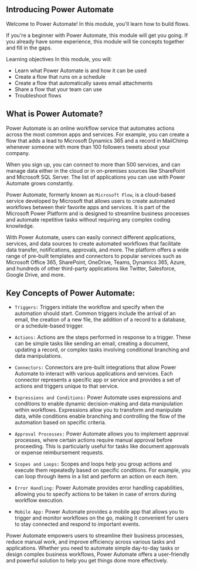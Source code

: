 ## Introducing Power Automate

Welcome to Power Automate! In this module, you'll learn how to build flows.

If you're a beginner with Power Automate, this module will get you going. If you already have some experience, this module will tie concepts together and fill in the gaps.

Learning objectives
In this module, you will:

+ Learn what Power Automate is and how it can be used
+ Create a flow that runs on a schedule
+ Create a flow that automatically saves email attachments
+ Share a flow that your team can use
+ Troubleshoot flows

## What is Power Automate?
Power Automate is an online workflow service that automates actions across the most common apps and services. For example, you can create a flow that adds a lead to Microsoft Dynamics 365 and a record in MailChimp whenever someone with more than 100 followers tweets about your company.

When you sign up, you can connect to more than 500 services, and can manage data either in the cloud or in on-premises sources like SharePoint and Microsoft SQL Server. The list of applications you can use with Power Automate grows constantly.

Power Automate, formerly known as `Microsoft Flow`, is a cloud-based service developed by Microsoft that allows users to create automated workflows between their favorite apps and services. It is part of the Microsoft Power Platform and is designed to streamline business processes and automate repetitive tasks without requiring any complex coding knowledge.

With Power Automate, users can easily connect different applications, services, and data sources to create automated workflows that facilitate data transfer, notifications, approvals, and more. The platform offers a wide range of pre-built templates and connectors to popular services such as Microsoft Office 365, SharePoint, OneDrive, Teams, Dynamics 365, Azure, and hundreds of other third-party applications like Twitter, Salesforce, Google Drive, and more.

## Key Concepts of Power Automate:

+ `Triggers:` Triggers initiate the workflow and specify when the automation should start. Common triggers include the arrival of an email, the creation of a new file, the addition of a record to a database, or a schedule-based trigger.

+ `Actions:` Actions are the steps performed in response to a trigger. These can be simple tasks like sending an email, creating a document, updating a record, or complex tasks involving conditional branching and data manipulations.

+ `Connectors:` Connectors are pre-built integrations that allow Power Automate to interact with various applications and services. Each connector represents a specific app or service and provides a set of actions and triggers unique to that service.

+ `Expressions and Conditions:` Power Automate uses expressions and conditions to enable dynamic decision-making and data manipulation within workflows. Expressions allow you to transform and manipulate data, while conditions enable branching and controlling the flow of the automation based on specific criteria.

+ `Approval Processes:` Power Automate allows you to implement approval processes, where certain actions require manual approval before proceeding. This is particularly useful for tasks like document approvals or expense reimbursement requests.

+ `Scopes and Loops:` Scopes and loops help you group actions and execute them repeatedly based on specific conditions. For example, you can loop through items in a list and perform an action on each item.

+ `Error Handling:` Power Automate provides error handling capabilities, allowing you to specify actions to be taken in case of errors during workflow execution.

+ `Mobile App:` Power Automate provides a mobile app that allows you to trigger and monitor workflows on the go, making it convenient for users to stay connected and respond to important events.

Power Automate empowers users to streamline their business processes, reduce manual work, and improve efficiency across various tasks and applications. Whether you need to automate simple day-to-day tasks or design complex business workflows, Power Automate offers a user-friendly and powerful solution to help you get things done more effectively.
